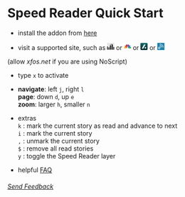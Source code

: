 Speed Reader Quick Start
========================

- install the addon from [here](https://addons.mozilla.org/en-US/firefox/addon/GetSpeedReader/)

- visit a supported site, such as
[![gothamist](sites/gothamist.png)](http://gothamist.com/) or
[![cnbc](sites/cnbc.png)](http://www.cnbc.com/) or
[![slashdot](sites/slashdot.png)](http://slashdot.org/) or
[![engadget](sites/engadget.png)](http://www.engadget.com/)    
    
     
(allow _xfos.net_ if you are using NoScript)

- type `x` to activate

- __navigate__:     left `j`, right `l`  
  __page__:         down `d`, up `e`  
  __zoom__:         larger `h`, smaller `n`

- extras  
  `k` : mark the current story as read and advance to next  
  `i` : mark the current story  
  `,` : unmark the current story  
  `$` : remove all read stories    
  `y` : toggle the Speed Reader layer

- helpful [FAQ](https://github.com/xfosdev/SpeedReader/blob/master/FAQ.md)
  
###### *[Send Feedback](https://github.com/xfosdev/SpeedReader/issues)*
